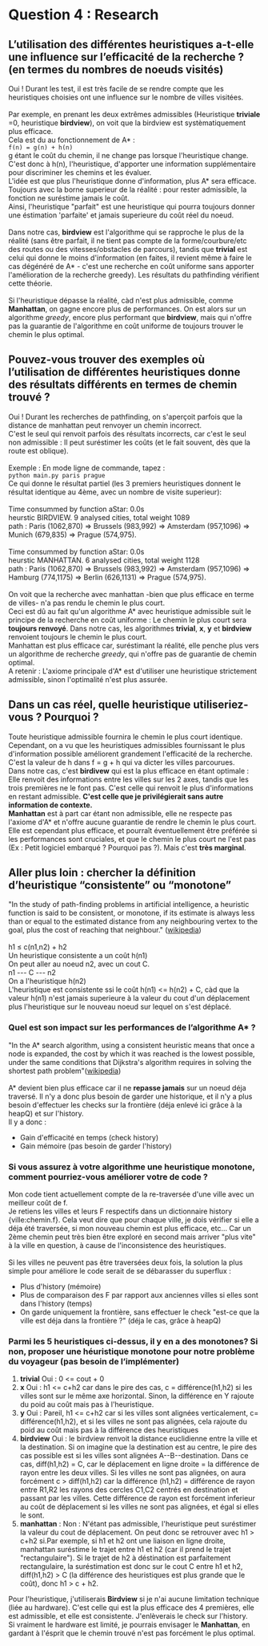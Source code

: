 # Question 4 : Research

## L’utilisation des différentes heuristiques a-t-elle une influence sur l’efficacité de la recherche ? (en termes du nombres de noeuds visités)
Oui ! Durant les test, il est très facile de se rendre compte que les heuristiques choisies ont une influence sur le nombre de villes visitées.\
\
Par exemple, en prenant les deux extrêmes admissibles (Heuristique __triviale__ =0, heuristique __birdview__), on voit que la birdview est systèmatiquement plus efficace.\
Cela est du au fonctionnement de A* :\
``` f(n) = g(n) + h(n) ```
\
g étant le coût du chemin, il ne change pas lorsque l'heuristique change. C'est donc à h(n), l'heuristique, d'apporter une information supplémentaire pour discriminer les chemins et les évaluer.\
L'idée est que plus l'heuristique donne d'information, plus A* sera efficace. Toujours avec la borne superieur de la réalité : pour rester admissible, la fonction ne suréstime jamais le coût.\
Ainsi, l'heuristique "parfait" est une heuristique qui pourra toujours donner une éstimation 'parfaite' et jamais superieure du coût réel du noeud.\
\
Dans notre cas, __birdview__ est l'algorithme qui se rapproche le plus de la réalité (sans être parfait, il ne tient pas compte de la forme/courbure/etc des routes ou des vitesses/obstacles de parcours), tandis que __trivial__ est celui qui donne le moins d'information (en faites, il revient même à faire le cas dégénéré de A* - c'est une recherche en coût uniforme sans apporter l'amélioration de la recherche greedy). Les résultats du pathfinding vérifient cette théorie.\
\
Si l'heuristique dépasse la réalité, càd n'est plus admissible, comme __Manhattan__, on gagne encore plus de performances. On est alors sur un algorithme _greedy_, encore plus performant que __birdview__, mais qui n'offre pas la guarantie de l'algorithme en coût uniforme de toujours trouver le chemin le plus optimal.


## Pouvez-vous trouver des exemples où l’utilisation de différentes heuristiques donne des résultats différents en termes de chemin trouvé ?

Oui ! Durant les recherches de pathfinding, on s'aperçoit parfois que la distance de manhattan peut renvoyer un chemin incorrect.\
C'est le seul qui renvoit parfois des résultats incorrects, car c'est le seul non admissible : Il peut suréstimer les coûts (et le fait souvent, dès que la route est oblique).\
\
Exemple :
En mode ligne de commande, tapez :\
``` python main.py paris prague ```\
Ce qui donne le résultat partiel (les 3 premiers heuristiques donnent le résultat identique au 4ème, avec un nombre de visite superieur):\
\
Time consummed by function aStar: 0.0s\
heurstic BIRDVIEW. 9 analysed cities, total weight 1089\
path : Paris (1062,870) => Brussels (983,992) => Amsterdam (957,1096) => Munich (679,835) => Prague (574,975).\
\
Time consummed by function aStar: 0.0s\
heurstic MANHATTAN. 6 analysed cities, total weight 1128\
path : Paris (1062,870) => Brussels (983,992) => Amsterdam (957,1096) => Hamburg (774,1175) => Berlin (626,1131) => Prague (574,975).\
\
On voit que la recherche avec manhattan -bien que plus efficace en terme de villes- n'a pas rendu le chemin le plus court.\
Ceci est dû au fait qu'un algorithme A* avec heuristique admissible suit le principe de la recherche en coût uniforme : Le chemin le plus court sera __toujours renvoyé__. Dans notre cas, les algorithmes __trivial__, __x__, __y__ et __birdview__ renvoient toujours le chemin le plus court.\
Manhattan est plus efficace car, suréstimant la réalité, elle penche plus vers un algorithme de recherche _greedy_, qui n'offre pas de guarantie de chemin optimal.\
A retenir : L'axiome principale d'A* est d'utiliser une heuristique strictement admissible, sinon l'optimalité n'est plus assurée.

## Dans un cas réel, quelle heuristique utiliseriez-vous ? Pourquoi ?
Toute heuristique admissible fournira le chemin le plus court identique. Cependant, on a vu que les heuristiques admissibles fournissant le plus d'information possible améliorent grandement l'efficacité de la recherche. C'est la valeur de h dans f = g + h qui va dicter les villes parcourues.\
Dans notre cas, c'est __birdivew__ qui est la plus efficace en étant optimale : Elle renvoit des informations entre les villes sur les 2 axes, tandis que les trois premières ne le font pas. C'est celle qui renvoit le plus d'informations en restant admissible. __C'est celle que je privilégierait sans autre information de contexte.__\
__Manhattan__ est à part car étant non admissible, elle ne respecte pas l'axiome d'A* et n'offre aucune guarantie de rendre le chemin le plus court. Elle est cependant plus efficace, et pourraît éventuellement être préférée si les performances sont cruciales, et que le chemin le plus court ne l'est pas (Ex : Petit logiciel embarqué ? Pourquoi pas ?). Mais c'est __très marginal__.

## Aller plus loin : chercher la définition d’heuristique “consistente” ou “monotone”
"In the study of path-finding problems in artificial intelligence, a heuristic function is said to be consistent, or monotone, if its estimate is always less than or equal to the estimated distance from any neighbouring vertex to the goal, plus the cost of reaching that neighbour." ([wikipedia]([wikipedia](https://en.wikipedia.org/wiki/Consistent_heuristic)))\
\
h1 ≤ c(n1,n2) + h2
\
Un heuristique consistente a un coût h(n1)\
On peut aller au noeud n2, avec un cout C. \
n1 --- C --- n2\
On a l'heuristique h(n2)\
L'heuristique est consistente ssi le coût h(n1) <= h(n2) + C, càd que la valeur h(n1) n'est jamais superieure à la valeur du cout d'un déplacement plus l'heuristique sur le nouveau noeud sur lequel on s'est déplacé.

### Quel est son impact sur les performances de l’algorithme A* ?
"In the A* search algorithm, using a consistent heuristic means that once a node is expanded, the cost by which it was reached is the lowest possible, under the same conditions that Dijkstra's algorithm requires in solving the shortest path problem"([wikipedia]([wikipedia](https://en.wikipedia.org/wiki/Consistent_heuristic)))\
\
A* devient bien plus efficace car il ne __repasse jamais__ sur un noeud déja traversé. Il n'y a donc plus besoin de garder une historique, et il n'y a plus besoin d'effectuer les checks sur la frontière (déja enlevé ici grâce à la heapQ) et sur l'history.\
Il y a donc :
* Gain d'efficacité en temps (check history)
* Gain mémoire (pas besoin de garder l'history)

### Si vous assurez à votre algorithme une heuristique monotone, comment pourriez-vous améliorer votre de code ?
Mon code tient actuellement compte de la re-traversée d'une ville avec un meilleur coût de f.\
Je retiens les villes et leurs F respectifs dans un dictionnaire history {ville:chemin.f}. Cela veut dire que pour chaque ville, je dois vérifier si elle a déja été traversée, si mon nouveau chemin est plus efficace, etc... Car un 2ème chemin peut très bien être exploré en second mais arriver "plus vite" à la ville en question, à cause de l'inconsistence des heuristiques.\
\
Si les villes ne peuvent pas être traversées deux fois, la solution la plus simple pour améliore le code serait de se débarasser du superflux :
* Plus d'history (mémoire)
* Plus de comparaison des F par rapport aux anciennes villes si elles sont dans l'history (temps)
* On garde uniquement la frontière, sans effectuer le check "est-ce que la ville est déja dans la frontière ?" (déja le cas, grâce à heapQ)

### Parmi les 5 heuristiques ci-dessus, il y en a des monotones? Si non, proposer une héuristique monotone pour notre problème du voyageur (pas besoin de l’implémenter)
1. __trivial__ Oui : 0 <= cout + 0
2. __x__ Oui : h1 <= c+h2 car dans le pire des cas, c = différence(h1,h2) si les villes sont sur le même axe horizontal. Sinon, la différence en Y rajoute du poid au coût mais pas à l'heuristique.
3. __y__ Oui : Pareil, h1 <= c+h2 car si les villes sont alignées verticalement, c= différence(h1,h2), et si les villes ne sont pas alignées, cela rajoute du poid au coût mais pas à la différence des heuristiques
4. __birdview__ Oui : le birdview renvoit la distance euclidienne entre la ville et la destination. Si on imagine que la destination est au centre, le pire des cas possible est si les villes sont alignées A--B--destination. Dans ce cas, diff(h1,h2) = C, car le déplacement en ligne droite = la différence de rayon entre les deux villes. Si les villes ne sont pas alignées, on aura forcément c > diff(h1,h2) car la différence (h1,h2) = différence de rayon entre R1,R2 les rayons des cercles C1,C2 centrés en destination et passant par les villes. Cette différence de rayon est forcément inferieur au coût de déplacement si les villes ne sont pas alignées, et égal si elles le sont.
5. __manhattan__ : Non : N'étant pas admissible, l'heuristique peut suréstimer la valeur du cout de déplacement. On peut donc se retrouver avec h1 > c+h2 si.Par exemple, si h1 et h2 ont une liaison en ligne droite, manhattan suréstime le trajet entre h1 et h2 (car il prend le trajet "rectangulaire"). Si le trajet de h2 à déstination est parfaitement rectangulaire, la suréstimation est donc sur le cout C entre h1 et h2, diff(h1,h2) > C (la différence des heuristiques est plus grande que le coût), donc h1 > c + h2.<ul>


Pour l'heuristique, j'utiliserais __Birdview__ si je n'ai aucune limitation technique (liée au hardware). C'est celle qui est la plus efficace des 4 premières, elle est admissible, et elle est consistente. J'enlèverais le check sur l'history.\
Si vraiment le hardware est limité, je pourrais envisager le __Manhattan__, en gardant à l'ésprit que le chemin trouvé n'est pas forcément le plus optimal.